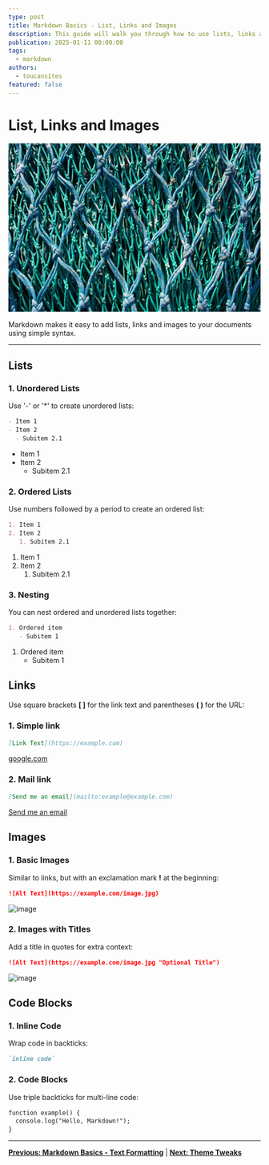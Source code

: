```yaml
---
type: post
title: Markdown Basics - List, Links and Images
description: This guide will walk you through how to use lists, links and images in Markdown
publication: 2025-01-11 00:00:00
tags:
  - markdown
authors:
  - toucansites
featured: false
---
```


# List, Links and Images

![Cover Image](./assets/cover.jpg)

Markdown makes it easy to add lists, links and images to your documents using simple syntax.

---

## Lists

### 1. Unordered Lists

Use '-' or '*' to create unordered lists:

```markdown
- Item 1
- Item 2
  - Subitem 2.1
```

- Item 1
- Item 2
  - Subitem 2.1

### 2. Ordered Lists

Use numbers followed by a period to create an ordered list:

```markdown
1. Item 1
2. Item 2
   1. Subitem 2.1
```

1. Item 1
2. Item 2
   1. Subitem 2.1

### 3. Nesting

You can nest ordered and unordered lists together:

```markdown
1. Ordered item
   - Subitem 1
```

1. Ordered item
   - Subitem 1

## Links

Use square brackets **[ ]** for the link text and parentheses **( )** for the URL:

### 1. Simple link

```markdown
[Link Text](https://example.com)
```

[google.com](https://google.com)

### 2. Mail link

```markdown
[Send me an email](mailto:example@example.com)
```

[Send me an email](mailto:example@example.com)

## Images

### 1. Basic Images

Similar to links, but with an exclamation mark **!** at the beginning:

```markdown
![Alt Text](https://example.com/image.jpg)
```

![image](https://img.freepik.com/free-photo/transparent-colourful-autumn-leaves_23-2148239694.jpg)

### 2. Images with Titles

Add a title in quotes for extra context:

```markdown
![Alt Text](https://example.com/image.jpg "Optional Title")
```

![image](https://img.freepik.com/free-photo/transparent-colourful-autumn-leaves_23-2148239694.jpg "with title")

## Code Blocks

### 1. Inline Code

Wrap code in backticks:

```markdown
`inline code`
```

### 2. Code Blocks

Use triple backticks for multi-line code:

```markdown
function example() {
  console.log("Hello, Markdown!");
}
```

---

**[Previous: Markdown Basics - Text Formatting](/posts/markdown-basic/)** | **[Next: Theme Tweaks](/posts/theme-tweaks/)**
